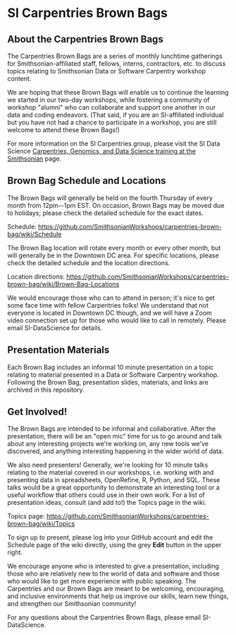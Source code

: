 SI Carpentries Brown Bags
==============================

About the Carpentries Brown Bags
----------------------------------

The Carpentries Brown Bags are a series of monthly lunchtime gatherings for Smithsonian-affiliated staff, fellows, interns, contractors, etc. to discuss topics relating to Smithsonian Data or Software Carpentry workshop content. 

We are hoping that these Brown Bags will enable us to continue the learning we started in our two-day workshops, while fostering a community of workshop "alumni" who can collaborate and support one another in our data and coding endeavors. (That said, if you are an SI-affiliated individual but you have not had a chance to participate in a workshop, you are still welcome to attend these Brown Bags!)

For more information on the SI Carpentries group, please visit the SI Data Science [Carpentries, Genomics, and Data Science training at the Smithsonian](https://datascience.si.edu/carpentries) page.

Brown Bag Schedule and Locations
---------------------------------

The Brown Bags will generally be held on the fourth Thursday of every month from 12pm--1pm EST. On occasion, Brown Bags may be moved due to holidays; please check the detailed schedule for the exact dates.

Schedule: https://github.com/SmithsonianWorkshops/carpentries-brown-bag/wiki/Schedule

The Brown Bag location will rotate every month or every other month, but will generally be in the Downtown DC area. For specific locations, please check the detailed schedule and the location directions.

Location directions: https://github.com/SmithsonianWorkshops/carpentries-brown-bag/wiki/Brown-Bag-Locations

We would encourage those who can to attend in person; it's nice to get some face time with fellow Carpentries folks! We understand that not everyone is located in Downtown DC though, and we will have a Zoom video connection set up for those who would like to call in remotely. Please email SI-DataScience for details.

Presentation Materials
------------------------

Each Brown Bag includes an informal 10 minute presentation on a topic relating to material presented in a Data or Software Carpentry workshop. Following the Brown Bag, presentation slides, materials, and links are archived in this repository. 

Get Involved!
--------------

The Brown Bags are intended to be informal and collaborative. After the presentation, there will be an "open mic" time for us to go around and talk about any interesting projects we're working on, any new tools we've discovered, and anything interesting happening in the wider world of data.

We also need presenters! Generally, we're looking for 10 minute talks relating to the material covered in our workshops, i.e. working with and presenting data in spreadsheets, OpenRefine, R, Python, and SQL. These talks would be a great opportunity to demonstrate an interesting tool or a useful workflow that others could use in their own work. For a list of presentation ideas, consult (and add to!) the Topics page in the wiki.

Topics page: https://github.com/SmithsonianWorkshops/carpentries-brown-bag/wiki/Topics

To sign up to present, please log into your GitHub account and edit the Schedule page of the wiki directly, using the grey **Edit** button in the upper right.

We encourage anyone who is interested to give a presentation, including those who are relatively new to the world of data and software and those who would like to get more experience with public speaking. The Carpentries and our Brown Bags are meant to be welcoming, encouraging, and inclusive environments that help us improve our skills, learn new things, and strengthen our Smithsonian community!


For any questions about the Carpentries Brown Bags, please email SI-DataScience.
